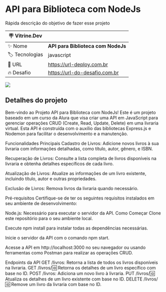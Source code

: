 # API para Biblioteca com NodeJs

Rápida descrição do objetivo de fazer esse projeto

| :placard: Vitrine.Dev |     |
| -------------  | --- |
| :sparkles: Nome        | **API para Biblioteca com NodeJs**
| :label: Tecnologias | javascript
| :rocket: URL         | https://url-deploy.com.br
| :fire: Desafio     | https://url-do-desafio.com.br

<!-- Inserir imagem com a #vitrinedev ao final do link -->
![](https://www.ericeiramag.pt/wp-content/uploads/2021/02/bibliotecas.png#vitrinedev)

## Detalhes do projeto

Bem-vindo ao Projeto API para Biblioteca com NodeJs! Este é um projeto baseado em um curso da Alura que visa criar uma API em JavaScript para gerenciar operações CRUD (Create, Read, Update, Delete) em uma livraria virtual. Esta API é construída com o auxílio das bibliotecas Express.js e Nodemon para facilitar o desenvolvimento e a manutenção.

Funcionalidades Principais
Cadastro de Livros: Adicione novos livros à sua livraria com informações detalhadas, como título, autor, gênero, e ISBN.

Recuperação de Livros: Consulte a lista completa de livros disponíveis na livraria e obtenha detalhes específicos de cada livro.

Atualização de Livros: Atualize as informações de um livro existente, incluindo título, autor e outras propriedades.

Exclusão de Livros: Remova livros da livraria quando necessário.

Pré-requisitos
Certifique-se de ter os seguintes requisitos instalados em seu ambiente de desenvolvimento:

Node.js: Necessário para executar o servidor da API.
Como Começar
Clone este repositório para o seu ambiente local.

Execute npm install para instalar todas as dependências necessárias.

Inicie o servidor da API com o comando npm start.

Acesse a API em http://localhost:3000 no seu navegador ou usando ferramentas como Postman para realizar as operações CRUD.

Endpoints da API
GET /livros: Retorna a lista de todos os livros disponíveis na livraria.
GET /livros/:id: Retorna os detalhes de um livro específico com base no ID.
POST /livros: Adiciona um novo livro à livraria.
PUT /livros/:id: Atualiza os detalhes de um livro existente com base no ID.
DELETE /livros/:id: Remove um livro da livraria com base no ID.

